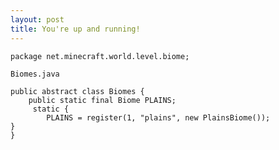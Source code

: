 ```yaml
---
layout: post
title: You're up and running!
---
```


`package net.minecraft.world.level.biome;`

`Biomes.java`

```
public abstract class Biomes {
    public static final Biome PLAINS;
     static {
        PLAINS = register(1, "plains", new PlainsBiome());
}
}
```
